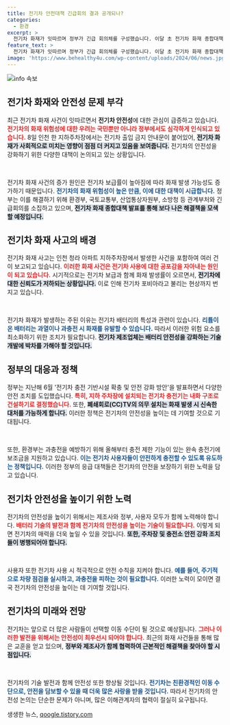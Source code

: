 ```yaml
---
title: 전기차 안전대책 긴급회의 결과 공개되나?
categories:
  - 환경
excerpt: >
  전기차 화재가 잇따르며 정부가 긴급 회의체를 구성했습니다. 이달 초 전기차 화재 종합대책 발표 예정! 화재 안전 문제와 ‘전기차 포비아’가 커지는 가운데, 과연 어떤 대책이 나올지 궁금하다.
feature_text: >
  전기차 화재가 잇따르며 정부가 긴급 회의체를 구성했습니다. 이달 초 전기차 화재 종합대책 발표 예정! 화재 안전 문제와 ‘전기차 포비아’가 커지는 가운데, 과연 어떤 대책이 나올지 궁금하다.
image: 'https://www.behealthy4u.com/wp-content/uploads/2024/06/news.jpg'
---
```


<p><img src="https://www.behealthy4u.com/wp-content/uploads/2024/06/news.jpg" alt="info 속보" /></p>

<h2 data-ke-size="size26">전기차 화재와 안전성 문제 부각</h2>

<p>최근 전기차 화재 사건이 잇따르면서 <strong>전기차 안전성</strong>에 대한 관심이 급증하고 있습니다. <b><span style="color: #ee2323;">전기차의 화재 위험성에 대한 우려는 국민뿐만 아니라 정부에서도 심각하게 인식되고 있습니다.</span></b> 8일 인천 한 지하주차장에서는 전기차 출입 금지 안내문이 붙어있어, <b><span style="background-color: #21538527;">전기차 화재가 사회적으로 미치는 영향이 점점 더 커지고 있음을 보여줍니다.</span></b> 전기차의 안전성을 강화하기 위한 다양한 대책이 논의되고 있는 상황입니다.</p>

<p data-ke-size="size16">&nbsp;</p>

<p>전기차 화재 사건의 증가 원인은 전기차 보급률이 높아짐에 따라 화재 발생 가능성도 증가하기 때문입니다. <b><span style="color: #1a5490;">전기차의 화재 위험성이 높은 만큼, 이에 대한 대책이 시급합니다.</span></b> 정부는 이를 해결하기 위해 환경부, 국토교통부, 산업통상자원부, 소방청 등 관계부처와 긴급회의를 소집하고 있으며, <b><span style="background-color: #21538527;">전기차 화재 종합대책 발표를 통해 보다 나은 해결책을 모색할 예정입니다.</span></b></p>

<h2 data-ke-size="size26">전기차 화재 사고의 배경</h2>

<p>전기차 화재 사고는 인천 청라 아파트 지하주차장에서 발생한 사건을 포함하여 여러 건이 보고되고 있습니다. <b><span style="color: #ee2323;">이러한 화재 사건은 전기차 사용에 대한 공포감을 자아내는 원인이 되고 있습니다.</span></b> 시기적으로는 전기차 보급과 함께 화재 발생률이 오르면서, <b><span style="background-color: #21538527;">전기차에 대한 신뢰도가 저하되는 상황입니다.</span></b> 이로 인해 전기차 포비아라고 불리는 현상까지 번지고 있습니다.</p>

<p data-ke-size="size16">&nbsp;</p>

<p>전기차 화재가 발생하는 주된 이유는 전기차 배터리의 특성과 관련이 있습니다. <b><span style="color: #1a5490;">리튬이온 배터리는 과열이나 과충전 시 화재를 유발할 수 있습니다.</span></b> 따라서 이러한 위험 요소를 최소화하기 위한 조치가 필요합니다. <b><span style="background-color: #21538527;">전기차 제조업체는 배터리 안전성을 강화하는 기술 개발에 박차를 가해야 할 것입니다.</span></b></p>

<h2 data-ke-size="size26">정부의 대응과 정책</h2>

<p>정부는 지난해 6월 '전기차 충전 기반시설 확충 및 안전 강화 방안'을 발표하면서 다양한 안전 조치를 도입했습니다. <b><span style="color: #ee2323;">특히, 지하 주차장에 설치되는 전기차 충전기는 내화 구조로 건설하기로 결정했습니다.</span></b> 또한, <b><span style="background-color: #21538527;">폐쇄회로(CC)TV의 의무 설치는 화재 발생 시 신속한 대처를 가능하게 합니다.</span></b> 이러한 정책은 전기차의 안전성을 높이는 데 기여할 것으로 기대됩니다.</p>

<p data-ke-size="size16">&nbsp;</p>

<p>또한, 환경부는 과충전을 예방하기 위해 올해부터 충전 제한 기능이 있는 완속 충전기에 보조금을 지원하고 있습니다. <b><span style="color: #1a5490;">이는 전기차 사용자들이 안전하게 충전할 수 있도록 유도하는 정책입니다.</span></b> 이러한 정부의 응급 대책들은 전기차의 안전을 보장하기 위한 노력을 담고 있습니다.</p>

<h2 data-ke-size="size26">전기차 안전성을 높이기 위한 노력</h2>

<p>전기차의 안전성을 높이기 위해서는 제조사와 정부, 사용자 모두가 함께 노력해야 합니다. <b><span style="color: #ee2323;">배터리 기술의 발전과 함께 전기차의 안전성을 높이는 기술이 필요합니다.</span></b> 이렇게 되면 전기차의 매력을 더욱 높일 수 있을 것입니다. <b><span style="background-color: #21538527;">또한, 주차장 및 충전소 안전 강화 조치들이 병행되어야 합니다.</span></b> </p>

<p data-ke-size="size16">&nbsp;</p>

<p>사용자 또한 전기차 사용 시 적극적으로 안전 수칙을 지켜야 합니다. <b><span style="color: #1a5490;">예를 들어, 주기적으로 차량 점검을 실시하고, 과충전을 피하는 것이 필요합니다.</span></b> 이러한 노력이 모이면 결국 전기차의 안전성을 높이는 데 기여할 것입니다.</p>

<h2 data-ke-size="size26">전기차의 미래와 전망</h2>

<p>전기차는 앞으로 더 많은 사람들이 선택할 이동 수단이 될 것으로 예상됩니다. <b><span style="color: #ee2323;">그러나 이러한 발전을 위해서는 안전성이 최우선시 되어야 합니다.</span></b> 최근의 화재 사건들을 통해 많은 교훈을 얻고 있으며, <b><span style="background-color: #21538527;">정부와 제조사가 함께 협력하여 근본적인 해결책을 찾아야 할 시점입니다.</span></b></p>

<p data-ke-size="size16">&nbsp;</p>

<p>전기차의 기술 발전과 함께 안전성 또한 향상될 것입니다. <b><span style="color: #1a5490;">전기차는 친환경적인 이동 수단으로, 안전을 담보할 수 있을 때 더욱 많은 사랑을 받을 것입니다.</span></b> 따라서 전기차의 안전성 논의는 단순한 문제가 아니며, 많은 이해관계자의 협력이 절실히 요구됩니다.</p>
생생한 뉴스, <a href="https://qoogle.tistory.com" rel="dofollow">qoogle.tistory.com</a>


